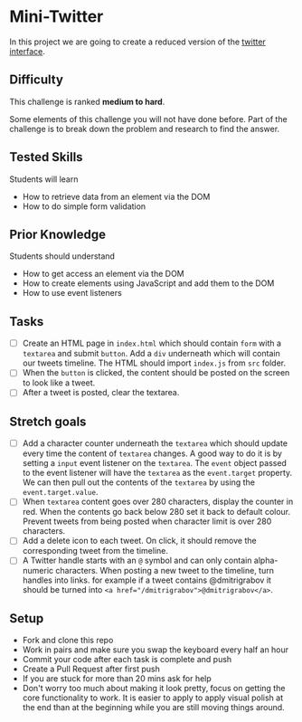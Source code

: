# Mini-Twitter

In this project we are going to create a reduced version of the [twitter interface](https://twitter.com/home). 

## Difficulty

This challenge is ranked **medium to hard**.

Some elements of this challenge you will not have done before. Part of the challenge is to break down the problem and research to find the answer.

## Tested Skills

Students will learn

- How to retrieve data from an element via the DOM
- How to do simple form validation

## Prior Knowledge

Students should understand

- How to get access an element via the DOM
- How to create elements using JavaScript and add them to the DOM
- How to use event listeners

## Tasks

- [ ] Create an HTML page in `index.html` which should contain `form` with a `textarea` and submit `button`. Add a `div` underneath which will contain our tweets timeline. The HTML should import `index.js` from `src` folder.
- [ ] When the `button` is clicked, the content should be posted on the screen to look like a tweet.
- [ ] After a tweet is posted, clear the textarea.

## Stretch goals

- [ ] Add a character counter underneath the `textarea` which should update every time the content of `textarea` changes. A good way to do it is by setting a `input` event listener on the `textarea`. The `event` object passed to the event listener will have the `textarea` as the `event.target` property. We can then pull out the contents of the `textarea` by using the `event.target.value`.
- [ ] When `textarea` content goes over 280 characters, display the counter in red. When the contents go back below 280 set it back to default colour. Prevent tweets from being posted when character limit is over 280 characters.
- [ ] Add a delete icon to each tweet. On click, it should remove the corresponding tweet from the timeline.
- [ ] A Twitter handle starts with an `@` symbol and can only contain alpha-numeric characters. When posting a new tweet to the timeline, turn handles into links. for example if a tweet contains @dmitrigrabov it should be turned into `<a href="/dmitrigrabov">@dmitrigrabov</a>`.

## Setup

- Fork and clone this repo
- Work in pairs and make sure you swap the keyboard every half an hour
- Commit your code after each task is complete and push
- Create a Pull Request after first push
- If you are stuck for more than 20 mins ask for help
- Don't worry too much about making it look pretty, focus on getting the core functionality to work. It is easier to apply to apply visual polish at the end than at the beginning while you are still moving things around.
